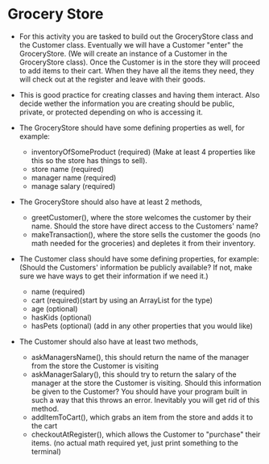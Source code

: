 # Grocery Store

* For this activity you are tasked to build out the GroceryStore class and the Customer class. Eventually we will have a Customer "enter" the GroceryStore. (We will create an instance of a Customer in the GroceryStore class).
Once the Customer is in the store they will proceed to add items to their cart. When they have all the items they need, they will check out at the register and leave with their goods.

* This is good practice for creating classes and having them interact. Also decide wether the information you are creating should be public, private, or protected depending on who is accessing it.

* The GroceryStore should have some defining properties as well, for example:
  - inventoryOfSomeProduct (required) (Make at least 4 properties like this so the store has things to sell).
  - store name (required)
  - manager name (required)
  - manage salary (required)
* The GroceryStore should also have at least 2 methods,
  - greetCustomer(), where the store welcomes the customer by their name. Should the store have direct access to the Customers' name?
  - makeTransaction(), where the store sells the customer the goods (no math needed for the groceries) and depletes it from their inventory.

* The Customer class should have some defining properties, for example: (Should the Customers' information be publicly available? If not, make sure we have ways to get their information if we need it.)
  - name (required)
  - cart (required)(start by using an ArrayList<String> for the type)
  - age (optional)
  - hasKids (optional)
  - hasPets (optional)
    (add in any other properties that you would like)
* The Customer should also have at least two methods,
  - askManagersName(), this should return the name of the manager from the store the Customer is visiting
  - askManagerSalary(), this should try to return the salary of the manager at the store the Customer is visiting. Should this information be given to the Customer? You should have your program built in such a way that this throws an error. Inevitably you will get rid of this method.
  - addItemToCart(), which grabs an item from the store and adds it to the cart
  - checkoutAtRegister(), which allows the Customer to "purchase" their items. (no actual math required yet, just print something to the terminal)



